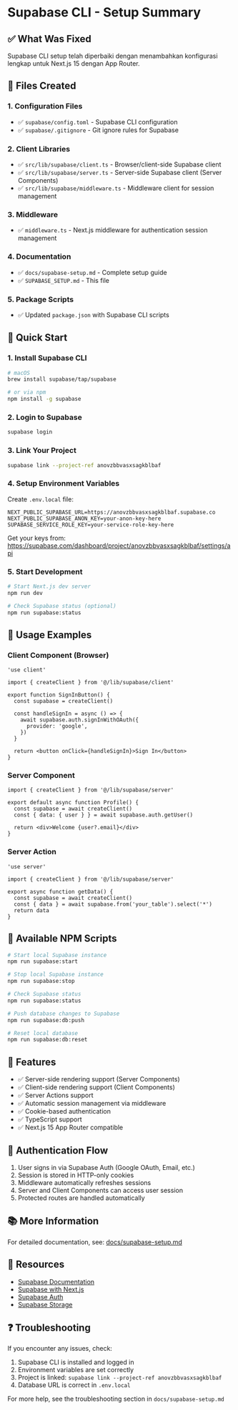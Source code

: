 # Supabase CLI - Setup Summary

## ✅ What Was Fixed

Supabase CLI setup telah diperbaiki dengan menambahkan konfigurasi lengkap untuk Next.js 15 dengan App Router.

## 📁 Files Created

### 1. Configuration Files
- ✅ `supabase/config.toml` - Supabase CLI configuration
- ✅ `supabase/.gitignore` - Git ignore rules for Supabase

### 2. Client Libraries
- ✅ `src/lib/supabase/client.ts` - Browser/client-side Supabase client
- ✅ `src/lib/supabase/server.ts` - Server-side Supabase client (Server Components)
- ✅ `src/lib/supabase/middleware.ts` - Middleware client for session management

### 3. Middleware
- ✅ `middleware.ts` - Next.js middleware for authentication session management

### 4. Documentation
- ✅ `docs/supabase-setup.md` - Complete setup guide
- ✅ `SUPABASE_SETUP.md` - This file

### 5. Package Scripts
- ✅ Updated `package.json` with Supabase CLI scripts

## 🚀 Quick Start

### 1. Install Supabase CLI

```bash
# macOS
brew install supabase/tap/supabase

# or via npm
npm install -g supabase
```

### 2. Login to Supabase

```bash
supabase login
```

### 3. Link Your Project

```bash
supabase link --project-ref anovzbbvasxsagkblbaf
```

### 4. Setup Environment Variables

Create `.env.local` file:

```env
NEXT_PUBLIC_SUPABASE_URL=https://anovzbbvasxsagkblbaf.supabase.co
NEXT_PUBLIC_SUPABASE_ANON_KEY=your-anon-key-here
SUPABASE_SERVICE_ROLE_KEY=your-service-role-key-here
```

Get your keys from: https://supabase.com/dashboard/project/anovzbbvasxsagkblbaf/settings/api

### 5. Start Development

```bash
# Start Next.js dev server
npm run dev

# Check Supabase status (optional)
npm run supabase:status
```

## 📖 Usage Examples

### Client Component (Browser)

```tsx
'use client'

import { createClient } from '@/lib/supabase/client'

export function SignInButton() {
  const supabase = createClient()
  
  const handleSignIn = async () => {
    await supabase.auth.signInWithOAuth({
      provider: 'google',
    })
  }
  
  return <button onClick={handleSignIn}>Sign In</button>
}
```

### Server Component

```tsx
import { createClient } from '@/lib/supabase/server'

export default async function Profile() {
  const supabase = await createClient()
  const { data: { user } } = await supabase.auth.getUser()
  
  return <div>Welcome {user?.email}</div>
}
```

### Server Action

```tsx
'use server'

import { createClient } from '@/lib/supabase/server'

export async function getData() {
  const supabase = await createClient()
  const { data } = await supabase.from('your_table').select('*')
  return data
}
```

## 🔧 Available NPM Scripts

```bash
# Start local Supabase instance
npm run supabase:start

# Stop local Supabase instance
npm run supabase:stop

# Check Supabase status
npm run supabase:status

# Push database changes to Supabase
npm run supabase:db:push

# Reset local database
npm run supabase:db:reset
```

## 🎯 Features

- ✅ Server-side rendering support (Server Components)
- ✅ Client-side rendering support (Client Components)
- ✅ Server Actions support
- ✅ Automatic session management via middleware
- ✅ Cookie-based authentication
- ✅ TypeScript support
- ✅ Next.js 15 App Router compatible

## 🔐 Authentication Flow

1. User signs in via Supabase Auth (Google OAuth, Email, etc.)
2. Session is stored in HTTP-only cookies
3. Middleware automatically refreshes sessions
4. Server and Client Components can access user session
5. Protected routes are handled automatically

## 📚 More Information

For detailed documentation, see: [docs/supabase-setup.md](./docs/supabase-setup.md)

## 🔗 Resources

- [Supabase Documentation](https://supabase.com/docs)
- [Supabase with Next.js](https://supabase.com/docs/guides/getting-started/quickstarts/nextjs)
- [Supabase Auth](https://supabase.com/docs/guides/auth)
- [Supabase Storage](https://supabase.com/docs/guides/storage)

## ❓ Troubleshooting

If you encounter any issues, check:
1. Supabase CLI is installed and logged in
2. Environment variables are set correctly
3. Project is linked: `supabase link --project-ref anovzbbvasxsagkblbaf`
4. Database URL is correct in `.env.local`

For more help, see the troubleshooting section in `docs/supabase-setup.md`
